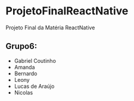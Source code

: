 # ProjetoFinalReactNative

Projeto Final da Matéria ReactNative

## Grupo6:
- Gabriel Coutinho
- Amanda
- Bernardo
- Leony
- Lucas de Araújo
- Nicolas

